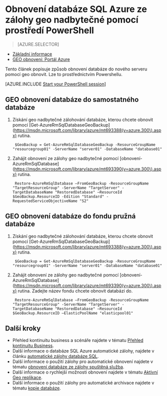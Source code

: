 <properties
    pageTitle="Obnovení databáze SQL Azure ze zálohy geo nadbytečné (Powershellu) | Microsoft Azure"
    description="Obnovení databáze SQL Azure do nového serveru ze geo nadbytečné zálohy"
    services="sql-database"
    documentationCenter=""
    authors="stevestein"
    manager="jhubbard"
    editor=""/>

<tags
    ms.service="sql-database"
    ms.devlang="NA"
    ms.topic="article"
    ms.tgt_pltfrm="powershell"
    ms.workload="NA"
    ms.date="07/17/2016"
    ms.author="sstein"/>

# <a name="restore-an-azure-sql-database-from-a-geo-redundant-backup-by-using-powershell"></a>Obnovení databáze SQL Azure ze zálohy geo nadbytečné pomocí prostředí PowerShell


> [AZURE.SELECTOR]
- [Základní informace](sql-database-recovery-using-backups.md)
- [GEO obnovení: Portál Azure](sql-database-geo-restore-portal.md)

Tento článek popisuje způsob obnovení databáze do nového serveru pomocí geo obnovit. Lze to prostřednictvím Powershellu.

[AZURE.INCLUDE [Start your PowerShell session](../../includes/sql-database-powershell.md)]

## <a name="geo-restore-your-database-into-a-standalone-database"></a>GEO obnovení databáze do samostatného databáze

1. Získání geo nadbytečné zálohování databáze, kterou chcete obnovit pomocí [Get-AzureRmSqlDatabaseGeoBackup] (https://msdn.microsoft.com/library/azure/mt693388(v=azure.300\).aspx) rutina.

        $GeoBackup = Get-AzureRmSqlDatabaseGeoBackup -ResourceGroupName "resourcegroup01" -ServerName "server01" -DatabaseName "database01"

2. Zahájit obnovení ze zálohy geo nadbytečné pomocí [obnovení-AzureRmSqlDatabase] (https://msdn.microsoft.com/library/azure/mt693390(v=azure.300\).aspx) rutina.

        Restore-AzureRmSqlDatabase –FromGeoBackup -ResourceGroupName "TargetResourceGroup" -ServerName "TargetServer" -TargetDatabaseName "RestoredDatabase" –ResourceId $GeoBackup.ResourceID -Edition "Standard" -RequestedServiceObjectiveName "S2"


## <a name="geo-restore-your-database-into-an-elastic-database-pool"></a>GEO obnovení databáze do fondu pružná databáze

1. Získání geo nadbytečné zálohování databáze, kterou chcete obnovit pomocí [Get-AzureRmSqlDatabaseGeoBackup] (https://msdn.microsoft.com/library/azure/mt693388(v=azure.300\).aspx) rutina.

        $GeoBackup = Get-AzureRmSqlDatabaseGeoBackup -ResourceGroupName "resourcegroup01" -ServerName "server01" -DatabaseName "database01"

2. Zahájit obnovení ze zálohy geo nadbytečné pomocí [obnovení-AzureRmSqlDatabase] (https://msdn.microsoft.com/library/azure/mt693390(v=azure.300\).aspx) rutina. Zadejte název fondu chcete obnovit databázi do.

        Restore-AzureRmSqlDatabase –FromGeoBackup -ResourceGroupName "TargetResourceGroup" -ServerName "TargetServer" -TargetDatabaseName "RestoredDatabase" –ResourceId $GeoBackup.ResourceID –ElasticPoolName "elasticpool01"  


## <a name="next-steps"></a>Další kroky

- Přehled kontinuitu business a scénáře najdete v tématu [Přehled kontinuitu Business](sql-database-business-continuity.md).
- Další informace o databáze SQL Azure automatické zálohy, najdete v článku [automatické zálohy databáze SQL](sql-database-automated-backups.md).
- Další informace o použití zálohy pro automatické obnovení najdete v tématu [obnovení databáze ze zálohy spuštěná služba](sql-database-recovery-using-backups.md).
- Další informace o rychlejší možnosti obnovení najdete v tématu [Aktivní Geo replikace](sql-database-geo-replication-overview.md).  
- Další informace o použití zálohy pro automatické archivace najdete v tématu [kopie databáze](sql-database-copy.md).
